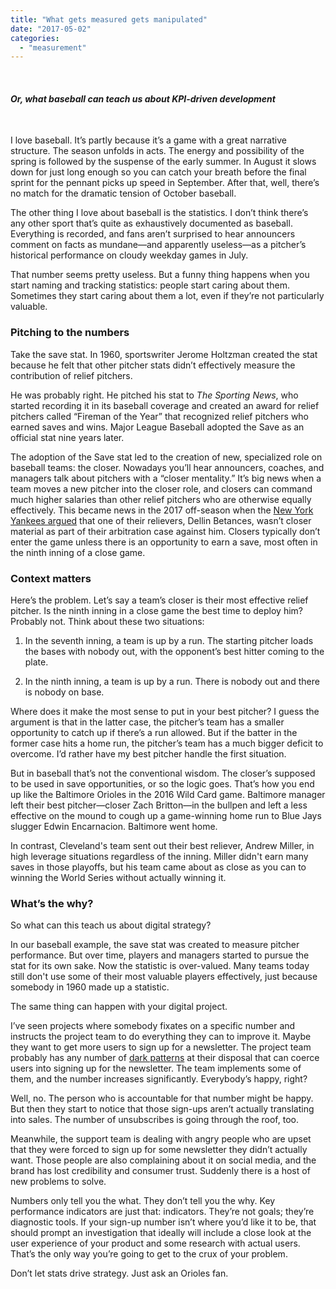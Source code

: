 ```yaml
---
title: "What gets measured gets manipulated"
date: "2017-05-02"
categories: 
  - "measurement"
---
```


 

#### _Or, what baseball can teach us about KPI-driven development_

 

I love baseball. It’s partly because it’s a game with a great narrative structure. The season unfolds in acts. The energy and possibility of the spring is followed by the suspense of the early summer. In August it slows down for just long enough so you can catch your breath before the final sprint for the pennant picks up speed in September. After that, well, there’s no match for the dramatic tension of October baseball. 

The other thing I love about baseball is the statistics. I don’t think there’s any other sport that’s quite as exhaustively documented as baseball. Everything is recorded, and fans aren’t surprised to hear announcers comment on facts as mundane—and apparently useless—as a pitcher’s historical performance on cloudy weekday games in July. 

That number seems pretty useless. But a funny thing happens when you start naming and tracking statistics: people start caring about them. Sometimes they start caring about them a lot, even if they’re not particularly valuable. 

### Pitching to the numbers

Take the save stat. In 1960, sportswriter Jerome Holtzman created the stat because he felt that other pitcher stats didn’t effectively measure the contribution of relief pitchers.

He was probably right. He pitched his stat to _The Sporting News_, who started recording it in its baseball coverage and created an award for relief pitchers called “Fireman of the Year” that recognized relief pitchers who earned saves and wins. Major League Baseball adopted the Save as an official stat nine years later.

The adoption of the Save stat led to the creation of new, specialized role on baseball teams: the closer. Nowadays you’ll hear announcers, coaches, and managers talk about pitchers with a “closer mentality.” It’s big news when a team moves a new pitcher into the closer role, and closers can command much higher salaries than other relief pitchers who are otherwise equally effectively. This became news in the 2017 off-season when the [New York Yankees argued](https://www.mlb.com/news/yankees-dellin-betances-loses-in-arbitration-c216384084) that one of their relievers, Dellin Betances, wasn’t closer material as part of their arbitration case against him. Closers typically don’t enter the game unless there is an opportunity to earn a save, most often in the ninth inning of a close game. 

### Context matters

Here’s the problem. Let’s say a team’s closer is their most effective relief pitcher. Is the ninth inning in a close game the best time to deploy him? Probably not. Think about these two situations:

1. In the seventh inning, a team is up by a run. The starting pitcher loads the bases with nobody out, with the opponent’s best hitter coming to the plate.
    
2. In the ninth inning, a team is up by a run. There is nobody out and there is nobody on base.
    

Where does it make the most sense to put in your best pitcher? I guess the argument is that in the latter case, the pitcher’s team has a smaller opportunity to catch up if there’s a run allowed. But if the batter in the former case hits a home run, the pitcher’s team has a much bigger deficit to overcome. I’d rather have my best pitcher handle the first situation.

But in baseball that’s not the conventional wisdom. The closer’s supposed to be used in save opportunities, or so the logic goes. That’s how you end up like the Baltimore Orioles in the 2016 Wild Card game. Baltimore manager left their best pitcher—closer Zach Britton—in the bullpen and left a less effective on the mound to cough up a game-winning home run to Blue Jays slugger Edwin Encarnacion. Baltimore went home.

In contrast, Cleveland's team sent out their best reliever, Andrew Miller, in high leverage situations regardless of the inning. Miller didn't earn many saves in those playoffs, but his team came about as close as you can to winning the World Series without actually winning it.

### What’s the why?

So what can this teach us about digital strategy?

In our baseball example, the save stat was created to measure pitcher performance. But over time, players and managers started to pursue the stat for its own sake. Now the statistic is over-valued. Many teams today still don't use some of their most valuable players effectively, just because somebody in 1960 made up a statistic. 

The same thing can happen with your digital project.

I’ve seen projects where somebody fixates on a specific number and instructs the project team to do everything they can to improve it. Maybe they want to get more users to sign up for a newsletter. The project team probably has any number of [dark patterns](https://darkpatterns.org/) at their disposal that can coerce users into signing up for the newsletter. The team implements some of them, and the number increases significantly. Everybody’s happy, right?

Well, no. The person who is accountable for that number might be happy. But then they start to notice that those sign-ups aren’t actually translating into sales. The number of unsubscribes is going through the roof, too.

Meanwhile, the support team is dealing with angry people who are upset that they were forced to sign up for some newsletter they didn’t actually want. Those people are also complaining about it on social media, and the brand has lost credibility and consumer trust. Suddenly there is a host of new problems to solve.

Numbers only tell you the what. They don’t tell you the why. Key performance indicators are just that: indicators. They’re not goals; they’re diagnostic tools. If your sign-up number isn’t where you’d like it to be, that should prompt an investigation that ideally will include a close look at the user experience of your product and some research with actual users. That’s the only way you’re going to get to the crux of your problem.

Don’t let stats drive strategy. Just ask an Orioles fan.
